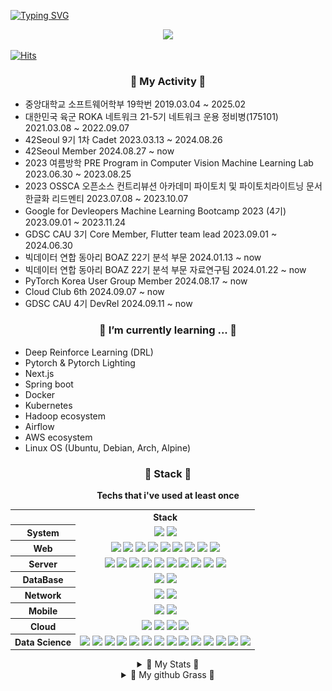 [![Typing SVG](https://readme-typing-svg.demolab.com?font=Fira+Code&weight=900&size=64&pause=1000&center=true&vCenter=true&width=1000&height=200&lines=Hi%E2%9C%8C%F0%9F%8F%BB+falcons%F0%9F%A6%85)](https://git.io/typing-svg)

<div align = "center">
	<a href="https://github.com/devxb/gitanimals">
  		<img src="https://render.gitanimals.org/farms/falconlee236"/>
	</a>
</div>


[![Hits](https://hits.seeyoufarm.com/api/count/incr/badge.svg?url=https%3A%2F%2Fgithub.com%2Ffalconlee236&count_bg=%230A32E7&title_bg=%23EB0A34&icon=&icon_color=%23E7E7E7&title=hits&edge_flat=false)](https://hits.seeyoufarm.com)  

<div >
	<h3 align = "center" > 🤑 My Activity 🤑 </h3>
	<ul>
	   <li>중앙대학교 소프트웨어학부 19학번 2019.03.04 ~ 2025.02</li>
	   <li>대한민국 육군 ROKA 네트워크 21-5기 네트워크 운용 정비병(175101) 2021.03.08 ~ 2022.09.07</li>
	   <li>42Seoul 9기 1차 Cadet 2023.03.13 ~ 2024.08.26</li>
	   <li>42Seoul Member 2024.08.27 ~ now</li>
	   <li>2023 여름방학 PRE Program in Computer Vision Machine Learning Lab 2023.06.30 ~ 2023.08.25</li>
	   <li>2023 OSSCA 오픈소스 컨트리뷰션 아카데미 파이토치 및 파이토치라이트닝 문서 한글화 리드멘티 2023.07.08 ~ 2023.10.07</li>
	   <li>Google for Devleopers Machine Learning Bootcamp 2023 (4기) 2023.09.01 ~ 2023.11.24</li>
	   <li>GDSC CAU 3기 Core Member, Flutter team lead 2023.09.01 ~ 2024.06.30</li>
	   <li>빅데이터 연합 동아리 BOAZ 22기 분석 부문 2024.01.13 ~ now</li>
	   <li>빅데이터 연합 동아리 BOAZ 22기 분석 부문 자료연구팀 2024.01.22 ~ now</li>
	   <li>PyTorch Korea User Group Member 2024.08.17 ~ now</li>
	   <li>Cloud Club 6th 2024.09.07 ~ now</li>
	   <li>GDSC CAU 4기 DevRel 2024.09.11 ~ now</li>
	</ul>  
</div>

<div>
   <h3 align = "center"> 🌱 I’m currently learning ... 🌱 </h3>
  <ul>
    <li>Deep Reinforce Learning (DRL)</li>
    <li>Pytorch & Pytorch Lighting</li>
    <li>Next.js</li>
    <li>Spring boot</li>
    <li>Docker</li>
    <li>Kubernetes</li>
    <li>Hadoop ecosystem</li>
    <li>Airflow</li>
    <li>AWS ecosystem</li>
    <li>Linux OS (Ubuntu, Debian, Arch, Alpine)</li>
  </ul>  
</div>

<div align = "center">
   <h3> 💪 Stack 💪 </h3> 
  <strong>Techs that i've used at least once<br></strong>
  <table>
      <tr>
        <td>&nbsp;</td>
        <th scope="col">Stack</th>
      </tr>
      <tr>
        <th scope="row">System</th>
        <td align="center">
          <img src="https://img.shields.io/badge/C-A8B9CC?style=flat-square&logo=C&logoColor=white"/>
          <img src="https://img.shields.io/badge/C++-00599C?style=flat-square&logo=C%2B%2B&logoColor=white"/>
        </td>
      </tr>
      <tr>
        <th scope="row">Web</th>
        <td align="center">
          <img src="https://img.shields.io/badge/HTML5-E34F26?style=flat-square&logo=html5&logoColor=white"/> 
          <img src="https://img.shields.io/badge/CSS3-1572B6?style=flat-square&logo=css3&logoColor=white"/>
          <img src="https://img.shields.io/badge/JavaScript-F7DF1E?style=flat-square&logo=JavaScript&logoColor=black"/>
          <img src="https://img.shields.io/badge/TypeScript-3178C6?style=flat-square&logo=TypeScript&logoColor=white"/>
          <img src="https://img.shields.io/badge/React-61DAFB?style=flat-square&logo=React&logoColor=black"/>
          <img src="https://img.shields.io/badge/Next.js-000000?style=flat-square&logo=Next.js&logoColor=white"/>
          <img src="https://img.shields.io/badge/Redux-764ABC?style=flat-square&logo=Redux&logoColor=white"/>
          <img src="https://img.shields.io/badge/styledComponents-DB7093?style=flat-square&logo=styled-components&logoColor=white"/>
          <img src="https://img.shields.io/badge/tailwindcss-06B6D4?style=flat-square&logo=tailwindcss&logoColor=white"/>
        </td>
      </tr>
      <tr>
        <th scope="row">Server</th>
        <td align="center">
          <img src="https://img.shields.io/badge/Node.js-339933?style=flat-square&logo=Node.js&logoColor=white"/>
          <img src="https://img.shields.io/badge/Axios-5A29E4?style=flat-square&logo=Axios&logoColor=white"/>
          <img src="https://img.shields.io/badge/Express-000000?style=flat-square&logo=Express&logoColor=white"/>
	  <img src="https://img.shields.io/badge/Spring Boot-6DB33F?style=flat-square&logo=springboot&logoColor=white"/>
	  <img src="https://img.shields.io/badge/Gradle-02303A?style=flat-square&logo=Gradle&logoColor=white"/>
          <img src="https://img.shields.io/badge/Linux-FCC624?style=flat-square&logo=Linux&logoColor=black"/>
          <img src="https://img.shields.io/badge/Ubuntu-E95420?style=flat-square&logo=Ubuntu&logoColor=white"/>
          <img src="https://img.shields.io/badge/Debian-A81D33?style=flat-square&logo=Debian&logoColor=white"/>
	  <img src="https://img.shields.io/badge/Alpine Linux-0D597F?style=flat-square&logo=alpinelinux&logoColor=white"/>
	  <img src="https://img.shields.io/badge/Arch Linux-1793D1?style=flat-square&logo=archlinux&logoColor=white"/>
        </td>
      </tr>
      <tr>
        <th scope="row">DataBase</th>
        <td align="center">
          <img src="https://img.shields.io/badge/Firebase-FFCA28?style=flat-square&logo=Firebase&logoColor=black"/>
          <img src="https://img.shields.io/badge/MySQL-4479A1?style=flat-square&logo=MySQL&logoColor=white"/>
        </td>
      </tr>
      <tr>
        <th scope="row">Network</th>
        <td align="center">
          <img src="https://img.shields.io/badge/Go-00ADD8?style=flat-square&logo=Go&logoColor=white"/>
          <img src="https://img.shields.io/badge/Rust-000000?style=flat-square&logo=Rust&logoColor=white"/>
        </td>
      </tr>
      <tr>
        <th scope="row">Mobile</th>
        <td align="center">
          <img src="https://img.shields.io/badge/Flutter-02569B?style=flat-square&logo=Flutter&logoColor=white"/>
          <img src="https://img.shields.io/badge/Dart-0175C2?style=flat-square&logo=Dart&logoColor=white"/>
        </td>
      </tr>
      <tr>
        <th scope="row">Cloud</th>
        <td align="center">
	  <img src="https://img.shields.io/badge/Google Cloud-4285F4?style=flat-square&logo=Google Cloud&logoColor=white"/>
          <img src="https://img.shields.io/badge/AWS-232F3E?style=flat-square&logo=amazonwebservices&logoColor=white"/>
	  <img src="https://img.shields.io/badge/Docker-2496ED?style=flat-square&logo=docker&logoColor=white"/>
          <img src="https://img.shields.io/badge/Kubernetes-326CE5?style=flat-square&logo=kubernetes&logoColor=white"/>
        </td>
      </tr>
      <tr>
        <th scope="row">Data Science</th>
        <td align="center">
          <img src="https://img.shields.io/badge/TensorFlow-FF6F00?style=flat-square&logo=TensorFlow&logoColor=white"/>
          <img src="https://img.shields.io/badge/Keras-D00000?style=flat-square&logo=Keras&logoColor=white"/>
          <img src="https://img.shields.io/badge/scikit_learn-F7931E?style=flat-square&logo=scikit-learn&logoColor=white"/>
          <img src="https://img.shields.io/badge/Pytorch-EE4C2C?style=flat-square&logo=Pytorch&logoColor=white"/>
	  <img src="https://img.shields.io/badge/Lightning-792EE5?style=flat-square&logo=lightning&logoColor=white"/>
          <img src="https://img.shields.io/badge/Python-3776AB?style=flat-square&logo=Python&logoColor=white"/>
          <img src="https://img.shields.io/badge/Pandas-150458?style=flat-square&logo=Pandas&logoColor=white"/>
          <img src="https://img.shields.io/badge/Numpy-013243?style=flat-square&logo=Numpy&logoColor=white"/>
          <img src="https://img.shields.io/badge/R-276DC3?style=flat-square&logo=R&logoColor=white"/>
          <img src="https://img.shields.io/badge/Google Colab-F9AB00?style=flat-square&logo=Google Colab&logoColor=white"/>
          <img src="https://img.shields.io/badge/PyCharm-000000?style=flat-square&logo=PyCharm&logoColor=white"/>
          <img src="https://img.shields.io/badge/Kaggle-20BEFF?style=flat-square&logo=Kaggle&logoColor=white"/>
          <img src="https://img.shields.io/badge/Coursera-0056D2?style=flat-square&logo=Coursera&logoColor=white"/>
          <img src="https://img.shields.io/badge/Jupyter-F37626?style=flat-square&logo=Jupyter&logoColor=white"/>
        </td>
      </tr>
    </table>
</div>


<div align = "center">
	<details>
		<summary> 💚 My Stats 💚 </summary>
		<img src="https://github-profile-trophy.vercel.app/?username=falconlee236&theme=algolia&margin-w=10&margin-h=10&row=1&column=8"/>
		<img width="400" src="https://github-readme-stats.vercel.app/api?username=falconlee236&count_private=true&show_icons=true&theme=tokyonight" />  
		<img width="425" src="https://streak-stats.demolab.com/?user=falconlee236&theme=tokyonight" />
		<img width="830" src="https://github-readme-activity-graph.vercel.app/graph?username=falconlee236&bg_color=21232a&color=a8eeff&line=61dafb&point=f0fcff&area=true&hide_border=false" />
	 	<img width="400" src="https://raw.githubusercontent.com/falconlee236/github-stats/master/generated/overview.svg#gh-dark-mode-only" />
		<img width="400" src="https://raw.githubusercontent.com/falconlee236/github-stats/master/generated/languages.svg#gh-dark-mode-only" />
		<a href="https://solved.ac/profile/hermit236" target="_blank">
			<img src="https://github-readme-solvedac.hyp3rflow.vercel.app/api/?handle=hermit236">
		</a>
		<a href="https://stackoverflow.com/users/12867943/notepad" target="_blank">
			<img src="https://readme-components.vercel.app/api?component=stackoverflow&stackoverflowid=12867943">
		</a>
		<img src="https://api.accredible.com/v1/frontend/credential_website_embed_image/certificate/90950821"/>
	</details>
</div>

<div align = "center">
	<details>
		<summary>🌲 My github Grass 🌲</summary>
		<img src="./profile-3d-contrib/profile-season-animate.svg">
	</details>
</div> 

